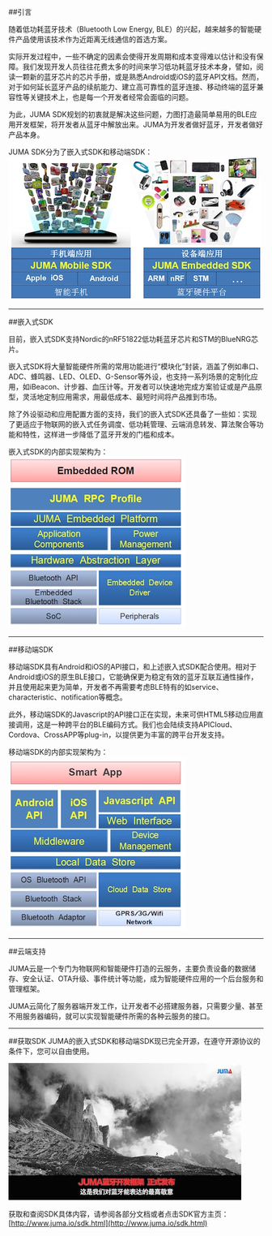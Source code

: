 
##引言

随着低功耗蓝牙技术（Bluetooth Low Energy, BLE）的兴起，越来越多的智能硬件产品使用该技术作为近距离无线通信的首选方案。

实际开发过程中，一些不确定的因素会使得开发周期和成本变得难以估计和没有保障。我们发现开发人员往往花费太多的时间来学习低功耗蓝牙技术本身，譬如，阅读一颗新的蓝牙芯片的芯片手册，或是熟悉Android或iOS的蓝牙API文档。然而，对于如何延长蓝牙产品的续航能力、建立高可靠性的蓝牙连接、移动终端的蓝牙兼容性等关键技术上，也是每一个开发者经常会面临的问题。

为此，JUMA SDK规划的初衷就是解决这些问题，力图打造最简单易用的BLE应用开发框架，将开发者从蓝牙中解放出来。JUMA为开发者做好蓝牙，开发者做好产品本身。

JUMA SDK分为了嵌入式SDK和移动端SDK：    
![](./images/overview1.jpg)

***
##嵌入式SDK

目前，嵌入式SDK支持Nordic的nRF51822低功耗蓝牙芯片和STM的BlueNRG芯片。

嵌入式SDK将大量智能硬件所需的常用功能进行“模块化”封装，涵盖了例如串口、ADC、蜂鸣器、LED、OLED、G-Sensor等外设，也支持一系列场景的定制化应用，如iBeacon、计步器、血压计等。开发者可以快速地完成方案验证或是产品原型，灵活地定制应用需求，用最低成本、最短时间将产品推到市场。

除了外设驱动和应用配置方面的支持，我们的嵌入式SDK还具备了一些如：实现了更适应于物联网的嵌入式任务调度、低功耗管理、云端消息转发、算法聚合等功能和特性，这样进一步降低了蓝牙开发的门槛和成本。

嵌入式SDK的内部实现架构为：  
![](./images/overview2.jpg)

***
##移动端SDK

移动端SDK具有Android和iOS的API接口，和上述嵌入式SDK配合使用。相对于Android或iOS的原生BLE接口，它能确保更为稳定有效的蓝牙互联互通性操作，并且使用起来更为简单，开发者不再需要考虑BLE特有的如service、characteristic、notification等概念。

此外，移动端SDK的Javascript的API接口正在实现，未来可供HTML5移动应用直接调用，这是一种跨平台的BLE编码方式。我们也会陆续支持APICloud、Cordova、CrossAPP等plug-in，以提供更为丰富的跨平台开发支持。

移动端SDK的内部实现架构为：  
![](./images/overview3.jpg)

***
##云端支持

JUMA云是一个专门为物联网和智能硬件打造的云服务，主要负责设备的数据储存、安全认证、OTA升级、事件统计等功能，成为智能硬件应用的一个后台服务和管理框架。

JUMA云简化了服务器端开发工作，让开发者不必搭建服务器，只需要少量、甚至不用服务器编码，就可以实现智能硬件所需的各种云服务的接口。


***
##获取SDK
JUMA的嵌入式SDK和移动端SDK现已完全开源，在遵守开源协议的条件下，您可以自由使用。

![](./images/juma_sdk_none.jpg)

获取和查阅SDK具体内容，请参阅各部分文档或者点击SDK官方主页：  
[http://www.juma.io/sdk.html](http://www.juma.io/sdk.html)


